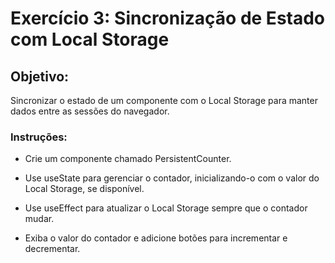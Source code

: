 # Exercício 3: Sincronização de Estado com Local Storage

## Objetivo: 

Sincronizar o estado de um componente com o Local Storage para manter dados entre as sessões do navegador.

### Instruções:

- Crie um componente chamado PersistentCounter.

- Use useState para gerenciar o contador, inicializando-o com o valor do Local Storage, se disponível.

- Use useEffect para atualizar o Local Storage sempre que o contador mudar.

- Exiba o valor do contador e adicione botões para incrementar e decrementar.


